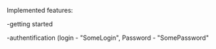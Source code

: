 Implemented features:

-getting started

-authentification (login - "SomeLogin", Password - "SomePassword"
